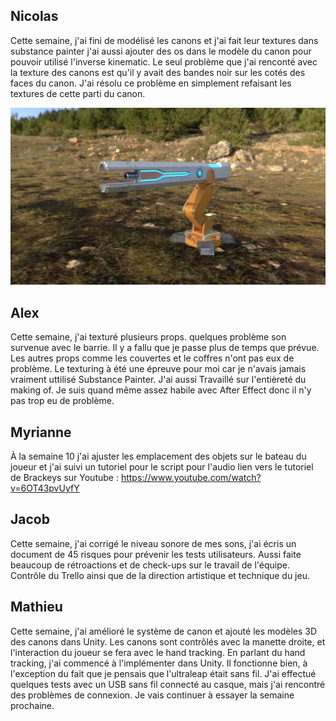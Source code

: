 ## Nicolas

Cette semaine, j'ai fini de modélisé les canons et j'ai fait leur textures dans substance painter j'ai aussi ajouter des os dans le modèle du canon pour pouvoir utilisé l'inverse kinematic. Le seul problème que j'ai renconté avec la texture des canons est qu'il y avait des bandes noir sur les cotés des faces du canon. J'ai résolu ce problème en simplement refaisant les textures de cette parti du canon.

![image du canon](../medias/canon_screenshot.jpg)  


## Alex 

Cette semaine, j'ai texturé plusieurs props. quelques problème son survenue avec le barrie. Il y a fallu que je passe plus de temps que prévue. Les autres props comme les couvertes et le coffres n'ont pas eux de problème. Le texturing à été une épreuve pour moi car je n'avais jamais vraiment uttilisé Substance Painter. J'ai aussi Travaillé sur l'entièreté du making of. Je suis quand même assez habile avec After Effect donc il n'y pas trop eu de problème.

## Myrianne
À la semaine 10 j'ai ajuster les emplacement des objets sur le bateau du joueur et j'ai suivi un tutoriel pour le script pour l'audio
lien vers le tutoriel de Brackeys sur Youtube : https://www.youtube.com/watch?v=6OT43pvUyfY

## Jacob
Cette semaine, j'ai corrigé le niveau sonore de mes sons, j'ai écris un document de 45 risques pour prévenir les tests utilisateurs. Aussi faite beaucoup de rétroactions et de check-ups sur le travail de l'équipe. Contrôle du Trello ainsi que de la direction artistique et technique du jeu.

## Mathieu
Cette semaine, j'ai amélioré le système de canon et ajouté les modèles 3D des canons dans Unity. Les canons sont contrôlés avec la manette droite, et l'interaction du joueur se fera avec le hand tracking. En parlant du hand tracking, j'ai commencé à l'implémenter dans Unity. Il fonctionne bien, à l'exception du fait que je pensais que l'ultraleap était sans fil. J'ai effectué quelques tests avec un USB sans fil connecté au casque, mais j'ai rencontré des problèmes de connexion. Je vais continuer à essayer la semaine prochaine.
